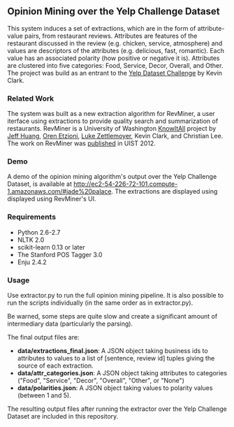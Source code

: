 Opinion Mining over the Yelp Challenge Dataset
--------

This system induces a set of extractions, which are in the form of attribute-value pairs, from restaurant reviews. Attributes are features of the restaurant discussed in the review (e.g. chicken, service, atmosphere) and values are descriptors of the attributes (e.g. delicious, fast, romantic). Each value has an associated polarity (how positive or negative it is). Attributes are clustered into five categories: Food, Service, Decor, Overall, and Other. The project was build as an entrant to the [Yelp Dataset Challenge][ydc] by Kevin Clark.

### Related Work
The system was built as a new extraction algorithm for RevMiner, a user iterface using extractions to provide quality search and summarization of restaurants. RevMiner is a University of Washington [KnowItAll][knowitall] project by [Jeff Huang][jeff], [Oren Etzioni][oren], [Luke Zettlemoyer][luke], Kevin Clark, and Christian Lee. The work on RevMiner was [published][paper] in UIST 2012.

### Demo

A demo of the opinion mining algorithm's output over the Yelp Challenge Dataset, is available at http://ec2-54-226-72-101.compute-1.amazonaws.com/#jade%20palace. The extractions are displayed using displayed using RevMiner's UI.


### Requirements

* Python 2.6-2.7
* NLTK 2.0
* scikit-learn 0.13 or later
* The Stanford POS Tagger 3.0
* Enju 2.4.2

### Usage
Use extractor.py to run the full opinion mining pipeline. It is also possible to run the scripts individually (in the same order as in extractor.py).

Be warned, some steps are quite slow and create a significant amount of intermediary data (particularly the parsing).

The final output files are:

 * **data/extractions_final.json**: A JSON object taking business ids to attributes to values to a list of [sentence, review id] tuples giving the source of each extraction.
 * **data/attr_categories.json**: A JSON object taking attributes to categories ("Food", "Service", "Decor", "Overall", "Other", or "None")
 * **data/polarities.json**: A JSON object taking values to polarity values (between 1 and 5).

The resulting output files after running the extractor over the Yelp Challenge Dataset are included in this repository.

[knowitall]: http://www.cs.washington.edu/research/knowitall
[jeff]: http://jeffhuang.com/
[oren]: http://www.cs.washington.edu/homes/etzioni
[luke]: http://www.cs.washington.edu/homes/lsz/
[paper]: http://jeffhuang.com/revminer_uist2012_preprint.pdf
[ydc]: http://www.yelp.com/dataset_challenge/

